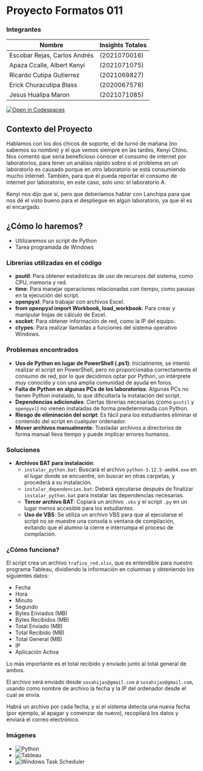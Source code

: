 # Proyecto Formatos 011

### Integrantes

| Nombre                             | Insights Totales |
|------------------------------------|-------------------|
| Escobar Rejas, Carlos Andrés  | (2021070016) |
| Apaza Ccalle, Albert Kenyi   | (2021071075) |
| Ricardo Cutipa Gutierrez     | (2021069827) |
| Erick Churacutipa Blass     | (2020067578) |
| Jesus Huallpa Maron          | (2021071085) |

[![Open in Codespaces](https://classroom.github.com/assets/launch-codespace-2972f46106e565e64193e422d61a12cf1da4916b45550586e14ef0a7c637dd04.svg)](https://classroom.github.com/open-in-codespaces?assignment_repo_id=15560310)

## Contexto del Proyecto

Hablamos con los dos chicos de soporte, el de turno de mañana (no sabemos su nombre) y el que vemos siempre en las tardes, Kenyi Chino. Nos comentó que sería beneficioso conocer el consumo de internet por laboratorios, para tener un análisis rápido sobre si el problema en un laboratorio es causado porque en otro laboratorio se está consumiendo mucho internet. También, para que él pueda reportar el consumo de internet por laboratorio, en este caso, solo uno: el laboratorio A.

Kenyi nos dijo que sí, pero que deberíamos hablar con Lanchipa para que nos dé el visto bueno para el despliegue en algún laboratorio, ya que él es el encargado.

## ¿Cómo lo haremos?

* Utilizaremos un script de Python 
* Tarea programada de Windows

### Librerías utilizadas en el código

- **psutil**: Para obtener estadísticas de uso de recursos del sistema, como CPU, memoria y red.
- **time**: Para manejar operaciones relacionadas con tiempo, como pausas en la ejecución del script.
- **openpyxl**: Para trabajar con archivos Excel.
- **from openpyxl import Workbook, load_workbook**: Para crear y manipular hojas de cálculo de Excel.
- **socket**: Para obtener información de red, como la IP del equipo.
- **ctypes**: Para realizar llamadas a funciones del sistema operativo Windows.

### Problemas encontrados

- **Uso de Python en lugar de PowerShell (.ps1)**: Inicialmente, se intentó realizar el script en PowerShell, pero no proporcionaba correctamente el consumo de red, por lo que decidimos optar por Python, un intérprete muy conocido y con una amplia comunidad de ayuda en foros.
- **Falta de Python en algunas PCs de los laboratorios**: Algunas PCs no tienen Python instalado, lo que dificultaría la instalación del script.
- **Dependencias adicionales**: Ciertas librerías necesarias (como `psutil` y `openpyxl`) no vienen instaladas de forma predeterminada con Python.
- **Riesgo de eliminación del script**: Es fácil para los estudiantes eliminar el contenido del script en cualquier ordenador.
- **Mover archivos manualmente**: Trasladar archivos a directorios de forma manual lleva tiempo y puede implicar errores humanos.

### Soluciones

- **Archivos BAT para instalación**:
  - `instalar_python.bat`: Buscará el archivo `python-3.12.5-amd64.exe` en el lugar donde se encuentre, sin buscar en otras carpetas, y procederá a su instalación.
  - `instalar_dependencias.bat`: Deberá ejecutarse después de finalizar `instalar_python.bat` para instalar las dependencias necesarias.
  - **Tercer archivo BAT**: Copiará un archivo `.vbs` y el script `.py` en un lugar menos accesible para los estudiantes.
  - **Uso de VBS**: Se utiliza un archivo VBS para que al ejecutarse el script no se muestre una consola o ventana de compilación, evitando que el alumno la cierre e interrumpa el proceso de compilación.

### ¿Cómo funciona?

El script crea un archivo `trafico_red.xlsx`, que es entendible para nuestro programa Tableau, dividiendo la información en columnas y obteniendo los siguientes datos:

- Fecha
- Hora
- Minuto
- Segundo
- Bytes Enviados (MB)
- Bytes Recibidos (MB)
- Total Enviado (MB)
- Total Recibido (MB)
- Total General (MB)
- IP
- Aplicación Activa

Lo más importante es el total recibido y enviado junto al total general de ambos.

El archivo será enviado desde `sosahijas@gmail.com` a `sosahijas@gmail.com`, usando como nombre de archivo la fecha y la IP del ordenador desde el cual se envía.

Habrá un archivo por cada fecha, y si el sistema detecta una nueva fecha (por ejemplo, al apagar y comenzar de nuevo), recopilará los datos y enviará el correo electrónico.

### Imágenes

- ![Python](https://upload.wikimedia.org/wikipedia/commons/c/c3/Python_logo_2020.svg)
- ![Tableau](https://upload.wikimedia.org/wikipedia/commons/thumb/e/ec/Tableau_Software_logo.svg/1200px-Tableau_Software_logo.svg.png)
- ![Windows Task Scheduler](https://docs.microsoft.com/en-us/windows-server/administration/images/schedule-tasks.png)

